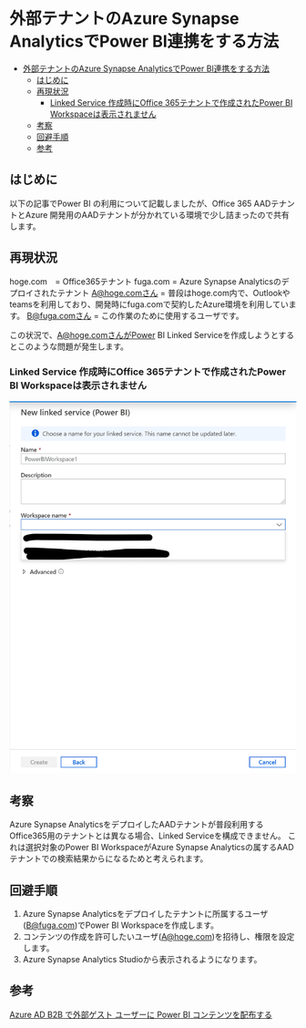 # 外部テナントのAzure Synapse AnalyticsでPower BI連携をする方法

<!-- TOC -->

- [外部テナントのAzure Synapse AnalyticsでPower BI連携をする方法](#外部テナントのazure-synapse-analyticsでpower-bi連携をする方法)
  - [はじめに](#はじめに)
  - [再現状況](#再現状況)
    - [Linked Service 作成時にOffice 365テナントで作成されたPower BI Workspaceは表示されません](#linked-service-作成時にoffice-365テナントで作成されたpower-bi-workspaceは表示されません)
  - [考察](#考察)
  - [回避手順](#回避手順)
  - [参考](#参考)

<!-- /TOC -->

## はじめに

以下の記事でPower BI の利用について記載しましたが、Office 365 AADテナントとAzure 開発用のAADテナントが分かれている環境で少し詰まったので共有します。



## 再現状況

hoge.com　= Office365テナント
fuga.com = Azure Synapse Analyticsのデプロイされたテナント
A@hoge.comさん = 普段はhoge.com内で、Outlookやteamsを利用しており、開発時にfuga.comで契約したAzure環境を利用しています。
B@fuga.comさん = この作業のために使用するユーザです。

この状況で、A@hoge.comさんがPower BI Linked Serviceを作成しようとするとこのような問題が発生します。

### Linked Service 作成時にOffice 365テナントで作成されたPower BI Workspaceは表示されません

![](.media/001.png)


## 考察

Azure Synapse AnalyticsをデプロイしたAADテナントが普段利用するOffice365用のテナントとは異なる場合、Linked Serviceを構成できません。
これは選択対象のPower BI WorkspaceがAzure Synapse Analyticsの属するAADテナントでの検索結果からになるためと考えられます。


## 回避手順

1. Azure Synapse Analyticsをデプロイしたテナントに所属するユーザ(B@fuga.com)でPower BI Workspaceを作成します。
2. コンテンツの作成を許可したいユーザ(A@hoge.com)を招待し、権限を設定します。
3. Azure Synapse Analytics Studioから表示されるようになります。


## 参考

[Azure AD B2B で外部ゲスト ユーザーに Power BI コンテンツを配布する](https://docs.microsoft.com/ja-jp/power-bi/admin/service-admin-azure-ad-b2b)